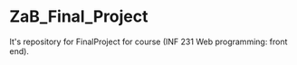 # ZaB_Final_Project
It's repository for FinalProject for course (INF 231 Web programming: front end).
